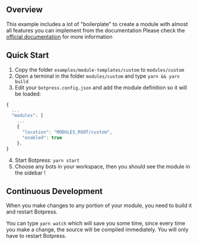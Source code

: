 ## Overview

This example includes a lot of "boilerplate" to create a module with almost all features you can implement from the documentation
Please check the [official documentation](https://botpress.com/docs/developers/create-module/) for more information

## Quick Start

1. Copy the folder `examples/module-templates/custom` to `modules/custom`
2. Open a terminal in the folder `modules/custom` and type `yarn && yarn build`
3. Edit your `botpress.config.json` and add the module definition so it will be loaded:

```js
{
  ...
  "modules": [
    ...
    {
      "location": "MODULES_ROOT/custom",
      "enabled": true
    },
}
```

4. Start Botpress: `yarn start`
5. Choose any bots in your workspace, then you should see the module in the sidebar !

## Continuous Development

When you make changes to any portion of your module, you need to build it and restart Botpress.

You can type `yarn watch` which will save you some time, since every time you make a change, the source will be compiled immediately. You will only have to restart Botpress.
